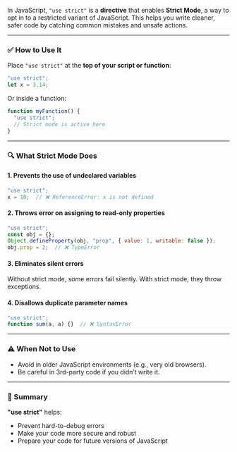 In JavaScript, `"use strict"` is a **directive** that enables **Strict Mode**, a way to opt in to a restricted variant of JavaScript. This helps you write cleaner, safer code by catching common mistakes and unsafe actions.

---

### ✅ **How to Use It**

Place `"use strict"` at the **top of your script or function**:

```js
"use strict";
let x = 3.14;
```

Or inside a function:

```js
function myFunction() {
  "use strict";
  // Strict mode is active here
}
```

---

### 🔍 **What Strict Mode Does**

#### 1. **Prevents the use of undeclared variables**

```js
"use strict";
x = 10;  // ❌ ReferenceError: x is not defined
```

#### 2. **Throws error on assigning to read-only properties**

```js
"use strict";
const obj = {};
Object.defineProperty(obj, "prop", { value: 1, writable: false });
obj.prop = 2;  // ❌ TypeError
```

#### 3. **Eliminates silent errors**

Without strict mode, some errors fail silently. With strict mode, they throw exceptions.

#### 4. **Disallows duplicate parameter names**

```js
"use strict";
function sum(a, a) {}  // ❌ SyntaxError
```

---

### ⚠️ When Not to Use

* Avoid in older JavaScript environments (e.g., very old browsers).
* Be careful in 3rd-party code if you didn’t write it.

---

### 📝 Summary

**"use strict"** helps:

* Prevent hard-to-debug errors
* Make your code more secure and robust
* Prepare your code for future versions of JavaScript


